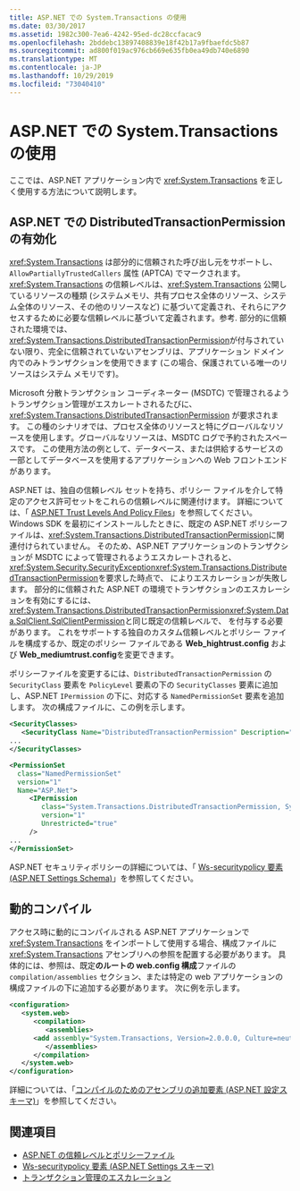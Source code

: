```yaml
---
title: ASP.NET での System.Transactions の使用
ms.date: 03/30/2017
ms.assetid: 1982c300-7ea6-4242-95ed-dc28ccfacac9
ms.openlocfilehash: 2bddebc13897408839e18f42b17a9fbaefdc5b87
ms.sourcegitcommit: ad800f019ac976cb669e635fb0ea49db740e6890
ms.translationtype: MT
ms.contentlocale: ja-JP
ms.lasthandoff: 10/29/2019
ms.locfileid: "73040410"
---
```

# <a name="using-systemtransactions-in-aspnet"></a>ASP.NET での System.Transactions の使用
ここでは、ASP.NET アプリケーション内で <xref:System.Transactions> を正しく使用する方法について説明します。

## <a name="enable-distributedtransactionpermission-in-aspnet"></a>ASP.NET での DistributedTransactionPermission の有効化
 <xref:System.Transactions> は部分的に信頼された呼び出し元をサポートし、`AllowPartiallyTrustedCallers` 属性 (APTCA) でマークされます。 <xref:System.Transactions> の信頼レベルは、<xref:System.Transactions> 公開しているリソースの種類 (システムメモリ、共有プロセス全体のリソース、システム全体のリソース、その他のリソースなど) に基づいて定義され、それらにアクセスするために必要な信頼レベルに基づいて定義されます。参考. 部分的に信頼された環境では、 <xref:System.Transactions.DistributedTransactionPermission>が付与されていない限り、完全に信頼されていないアセンブリは、アプリケーション ドメイン内でのみトランザクションを使用できます (この場合、保護されている唯一のリソースはシステム メモリです)。

 Microsoft 分散トランザクション コーディネーター (MSDTC) で管理されるようトランザクション管理がエスカレートされるたびに、<xref:System.Transactions.DistributedTransactionPermission> が要求されます。 この種のシナリオでは、プロセス全体のリソースと特にグローバルなリソースを使用します。グローバルなリソースは、MSDTC ログで予約されたスペースです。 この使用方法の例として、データベース、または供給するサービスの一部としてデータベースを使用するアプリケーションへの Web フロントエンドがあります。

 ASP.NET は、独自の信頼レベル セットを持ち、ポリシー ファイルを介して特定のアクセス許可セットをこれらの信頼レベルに関連付けます。 詳細については、「 [ASP.NET Trust Levels And Policy Files](https://docs.microsoft.com/previous-versions/aspnet/wyts434y(v=vs.100))」を参照してください。 Windows SDK を最初にインストールしたときに、既定の ASP.NET ポリシーファイルは、<xref:System.Transactions.DistributedTransactionPermission>に関連付けられていません。 そのため、ASP.NET アプリケーションのトランザクションが MSDTC によって管理されるようエスカレートされると、<xref:System.Security.SecurityException><xref:System.Transactions.DistributedTransactionPermission>を要求した時点で、 によりエスカレーションが失敗します。 部分的に信頼された ASP.NET の環境でトランザクションのエスカレーションを有効にするには、<xref:System.Transactions.DistributedTransactionPermission><xref:System.Data.SqlClient.SqlClientPermission>と同じ既定の信頼レベルで、 を付与する必要があります。 これをサポートする独自のカスタム信頼レベルとポリシー ファイルを構成するか、既定のポリシー ファイルである **Web_hightrust.config** および **Web_mediumtrust.config**を変更できます。

 ポリシーファイルを変更するには、`DistributedTransactionPermission` の `SecurityClass` 要素を `PolicyLevel` 要素の下の `SecurityClasses` 要素に追加し、ASP.NET `IPermission` の下に、対応する `NamedPermissionSet` 要素を追加します。 次の構成ファイルに、この例を示します。

```xml
<SecurityClasses>
   <SecurityClass Name="DistributedTransactionPermission" Description="System.Transactions.DistributedTransactionPermission, System.Transactions, Version=2.0.0.0, Culture=neutral, PublicKeyToken=b77a5c561934e089"/>
...
</SecurityClasses>

<PermissionSet
  class="NamedPermissionSet"
  version="1"
  Name="ASP.Net">
     <IPermission
        class="System.Transactions.DistributedTransactionPermission, System.Transactions, Version=2.0.0.0, Culture=neutral, PublicKeyToken=b77a5c561934e089"
        version="1"
        Unrestricted="true"
     />
...
</PermissionSet>
```

 ASP.NET セキュリティポリシーの詳細については、「 [Ws-securitypolicy 要素 (ASP.NET Settings Schema)](https://docs.microsoft.com/previous-versions/dotnet/netframework-4.0/zhs35b56(v=vs.100))」を参照してください。

## <a name="dynamic-compilation"></a>動的コンパイル
 アクセス時に動的にコンパイルされる ASP.NET アプリケーションで <xref:System.Transactions> をインポートして使用する場合、構成ファイルに <xref:System.Transactions> アセンブリへの参照を配置する必要があります。 具体的には、参照は、既定**のルートの web.config 構成**ファイルの `compilation/assemblies` セクション、または特定の web アプリケーションの構成ファイルの下に追加する必要があります。 次に例を示します。

```xml
<configuration>
   <system.web>
      <compilation>
         <assemblies>
      <add assembly="System.Transactions, Version=2.0.0.0, Culture=neutral, PublicKeyToken=b77a5c561934e089" />
         </assemblies>
      </compilation>
   </system.web>
</configuration>
```

 詳細については、「[コンパイルのためのアセンブリの追加要素 (ASP.NET 設定スキーマ)](https://docs.microsoft.com/previous-versions/dotnet/netframework-4.0/37e2zyhb(v=vs.100))」を参照してください。

## <a name="see-also"></a>関連項目

- [ASP.NET の信頼レベルとポリシーファイル](https://docs.microsoft.com/previous-versions/aspnet/wyts434y(v=vs.100))
- [Ws-securitypolicy 要素 (ASP.NET Settings スキーマ)](https://docs.microsoft.com/previous-versions/dotnet/netframework-4.0/zhs35b56(v=vs.100))
- [トランザクション管理のエスカレーション](transaction-management-escalation.md)
